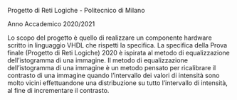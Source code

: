 Progetto di Reti Logiche - Politecnico di Milano

Anno Accademico 2020/2021

Lo scopo del progetto è quello di realizzare un componente hardware scritto in linguaggio VHDL che rispetti la specifica.
La specifica della Prova finale (Progetto di Reti Logiche) 2020 è ispirata al metodo di equalizzazione dell’istogramma di una immagine.
Il metodo di equalizzazione dell’istogramma di una immagine è un metodo pensato per ricalibrare il contrasto di una immagine quando l’intervallo dei valori di intensità sono molto vicini effettuandone una distribuzione su tutto l’intervallo di intensità, al fine di incrementare il contrasto.
